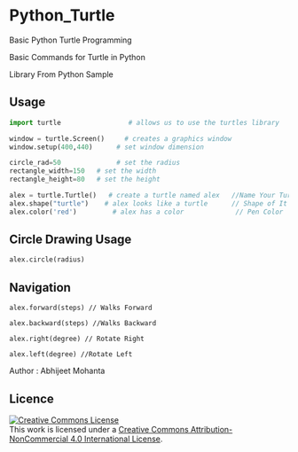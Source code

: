# Python_Turtle
Basic Python Turtle Programming

Basic Commands for Turtle in Python

Library From Python Sample

## Usage

```python
import turtle                 # allows us to use the turtles library

window = turtle.Screen()     # creates a graphics window
window.setup(400,440)      # set window dimension

circle_rad=50              # set the radius
rectangle_width=150   # set the width
rectangle_height=80   # set the height

alex = turtle.Turtle()   # create a turtle named alex   //Name Your Turtle 
alex.shape("turtle")    # alex looks like a turtle      // Shape of It
alex.color('red')         # alex has a color             // Pen Color
```


## Circle Drawing Usage
```python
alex.circle(radius)
```
## Navigation
```pyhton
alex.forward(steps) // Walks Forward

alex.backward(steps) //Walks Backward

alex.right(degree) // Rotate Right

alex.left(degree) //Rotate Left

```


Author : Abhijeet Mohanta

## Licence 

<a rel="license" href="http://creativecommons.org/licenses/by-nc/4.0/"><img alt="Creative Commons License" style="border-width:0" src="https://i.creativecommons.org/l/by-nc/4.0/88x31.png" /></a><br />This work is licensed under a <a rel="license" href="http://creativecommons.org/licenses/by-nc/4.0/">Creative Commons Attribution-NonCommercial 4.0 International License</a>.

